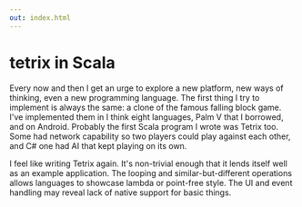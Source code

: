 ```yaml
---
out: index.html
---
```


tetrix in Scala
===============

Every now and then I get an urge to explore a new platform, new ways of thinking, even a new programming language. The first thing I try to implement is always the same: a clone of the famous falling block game. I've implemented them in I think eight languages, Palm V that I borrowed, and on Android. Probably the first Scala program I wrote was Tetrix too. Some had network capability so two players could play against each other, and C# one had AI that kept playing on its own.

I feel like writing Tetrix again. It's non-trivial enough that it lends itself well as an example application. The looping and similar-but-different operations allows languages to showcase lambda or point-free style. The UI and event handling may reveal lack of native support for basic things.
